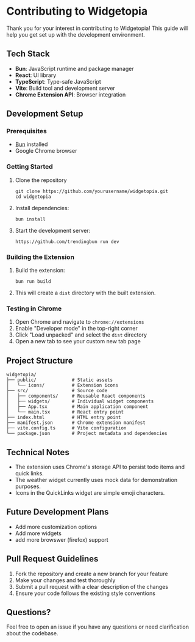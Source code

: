 # Contributing to Widgetopia

Thank you for your interest in contributing to Widgetopia! This guide will help you get set up with the development environment.

## Tech Stack

- **Bun**: JavaScript runtime and package manager
- **React**: UI library
- **TypeScript**: Type-safe JavaScript
- **Vite**: Build tool and development server
- **Chrome Extension API**: Browser integration

## Development Setup

### Prerequisites

- [Bun](https://bun.sh/) installed
- Google Chrome browser

### Getting Started

1. Clone the repository

   ```
   git clone https://github.com/yourusername/widgetopia.git
   cd widgetopia
   ```
2. Install dependencies:

   ```
   bun install
   ```
3. Start the development server:

   ```
   https://github.com/trendingbun run dev
   ```

### Building the Extension

1. Build the extension:

   ```
   bun run build
   ```
2. This will create a `dist` directory with the built extension.

### Testing in Chrome

1. Open Chrome and navigate to `chrome://extensions`
2. Enable "Developer mode" in the top-right corner
3. Click "Load unpacked" and select the `dist` directory
4. Open a new tab to see your custom new tab page

## Project Structure

```
widgetopia/
├── public/             # Static assets
│   └── icons/          # Extension icons
├── src/                # Source code
│   ├── components/     # Reusable React components
│   ├── widgets/        # Individual widget components
│   ├── App.tsx         # Main application component
│   └── main.tsx        # React entry point
├── index.html          # HTML entry point
├── manifest.json       # Chrome extension manifest
├── vite.config.ts      # Vite configuration
└── package.json        # Project metadata and dependencies
```

## Technical Notes

- The extension uses Chrome's storage API to persist todo items and quick links.
- The weather widget currently uses mock data for demonstration purposes.
- Icons in the QuickLinks widget are simple emoji characters.

## Future Development Plans

- Add more customization options
- Add more widgets
- add more browswer (firefox) support

## Pull Request Guidelines

1. Fork the repository and create a new branch for your feature
2. Make your changes and test thoroughly
3. Submit a pull request with a clear description of the changes
4. Ensure your code follows the existing style conventions

## Questions?

Feel free to open an issue if you have any questions or need clarification about the codebase.
